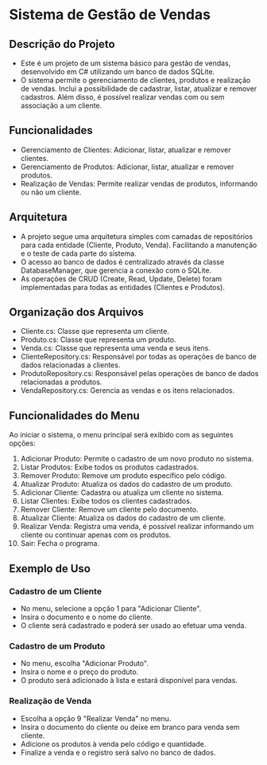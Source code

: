 # Sistema de Gestão de Vendas
  
## Descrição do Projeto
  - Este é um projeto de um sistema básico para gestão de vendas, desenvolvido em C# utilizando um banco de dados SQLite. 
  - O sistema permite o gerenciamento de clientes, produtos e realização de vendas. Inclui a possibilidade de cadastrar, listar, atualizar e remover cadastros. Além disso, é possível realizar vendas com ou sem associação a um cliente.

## Funcionalidades
  - Gerenciamento de Clientes: Adicionar, listar, atualizar e remover clientes.
  - Gerenciamento de Produtos: Adicionar, listar, atualizar e remover produtos.
  - Realização de Vendas: Permite realizar vendas de produtos, informando ou não um cliente.

## Arquitetura
  - A projeto segue uma arquitetura simples com camadas de repositórios para cada entidade (Cliente, Produto, Venda). Facilitando a manutenção e o teste de cada parte do sistema.
  - O acesso ao banco de dados é centralizado através da classe DatabaseManager, que gerencia a conexão com o SQLite.
  - As operações de CRUD (Create, Read, Update, Delete) foram implementadas para todas as entidades (Clientes e Produtos).

## Organização dos Arquivos
  - Cliente.cs: Classe que representa um cliente.
  - Produto.cs: Classe que representa um produto.
  - Venda.cs: Classe que representa uma venda e seus itens.
  - ClienteRepository.cs: Responsável por todas as operações de banco de dados relacionadas a clientes.
  - ProdutoRepository.cs: Responsável pelas operações de banco de dados relacionadas a produtos.
  - VendaRepository.cs: Gerencia as vendas e os itens relacionados.

## Funcionalidades do Menu
  Ao iniciar o sistema, o menu principal será exibido com as seguintes opções:
  1. Adicionar Produto: Permite o cadastro de um novo produto no sistema.
  2. Listar Produtos: Exibe todos os produtos cadastrados.
  3. Remover Produto: Remove um produto específico pelo código.
  4. Atualizar Produto: Atualiza os dados do cadastro de um produto.
  5. Adicionar Cliente: Cadastra ou atualiza um cliente no sistema.
  6. Listar Clientes: Exibe todos os clientes cadastrados.
  7. Remover Cliente: Remove um cliente pelo documento.
  8. Atualizar Cliente: Atualiza os dados do cadastro de um cliente.
  9. Realizar Venda: Registra uma venda, é possível realizar informando um cliente ou continuar apenas com os produtos.
  10. Sair: Fecha o programa.

## Exemplo de Uso
  ### Cadastro de um Cliente
  - No menu, selecione a opção 1 para "Adicionar Cliente".
  - Insira o documento e o nome do cliente.
  - O cliente será cadastrado e poderá ser usado ao efetuar uma venda.

  ### Cadastro de um Produto
  - No menu, escolha "Adicionar Produto".
  - Insira o nome e o preço do produto.
  - O produto será adicionado à lista e estará disponível para vendas.

  ### Realização de Venda
  - Escolha a opção 9 "Realizar Venda" no menu.
  - Insira o documento do cliente ou deixe em branco para venda sem cliente.
  - Adicione os produtos à venda pelo código e quantidade.
  - Finalize a venda e o registro será salvo no banco de dados.
